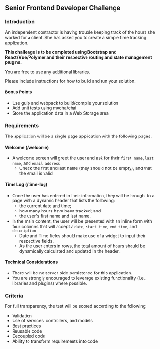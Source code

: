 ## Senior Frontend Developer Challenge

### Introduction

An independent contractor is having trouble keeping track of the hours she worked for a client.  She has asked you to create a simple time tracking application.

**This challenge is to be completed using Bootstrap and React/Vue/Polymer and their respective routing and state management plugins.**

You are free to use any additional libraries.

Please include instructions for how to build and run your solution.

#### Bonus Points
* Use gulp and webpack to build/compile your solution
* Add unit tests using mocha/chai
* Store the application data in a Web Storage area

### Requirements
The application will be a single page application with the following pages.

#### Welcome (/welcome)
* A welcome screen will greet the user and ask for their `first name`, `last name`, and `email address`
  * Check the first and last name (they should not be empty), and that the email is valid

#### Time Log (/time-log)
* Once the user has entered in their information, they will be brought to a page with a dynamic header that lists the following:
  * the current date and time;
  * how many hours have been tracked; and
  * the user's first name and last name.
* In the main content, the user will be presented with an inline form with four columns that will accept a `date`, `start time`, `end time`, and `description`
  * Date and Time fields should make use of a widget to input their respective fields.
  * As the user enters in rows, the total amount of hours should be dynamically calculated and updated in the header.

#### Technical Considerations
* There will be no server-side persistence for this application.
* You are strongly encouraged to leverage existing functionality (i.e., libraries and plugins) where possible.

### Criteria
For full transparency, the test will be scored according to the following:
* Validation
* Use of services, controllers, and models
* Best practices
* Reusable code
* Decoupled code
* Ability to transform requirements into code
